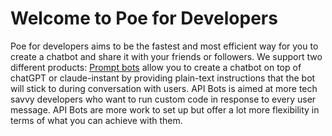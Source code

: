 # Welcome to Poe for Developers

Poe for developers aims to be the fastest and most efficient way for you to create a chatbot and share it with your friends or followers. We support two different products: [Prompt bots](documentation/how-to-create-a-prompt-bot.md) allow you to create a chatbot on top of chatGPT or claude-instant by providing plain-text instructions that the bot will stick to during conversation with users. API Bots is aimed at more tech savvy developers who want to run custom code in response to every user message. API Bots are more work to set up but offer a lot more flexibility in terms of what you can achieve with them.
